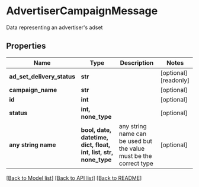# AdvertiserCampaignMessage

Data representing an advertiser's adset

## Properties
Name | Type | Description | Notes
------------ | ------------- | ------------- | -------------
**ad_set_delivery_status** | **str** |  | [optional] [readonly] 
**campaign_name** | **str** |  | [optional] 
**id** | **int** |  | [optional] 
**status** | **int, none_type** |  | [optional] 
**any string name** | **bool, date, datetime, dict, float, int, list, str, none_type** | any string name can be used but the value must be the correct type | [optional]

[[Back to Model list]](../README.md#documentation-for-models) [[Back to API list]](../README.md#documentation-for-api-endpoints) [[Back to README]](../README.md)


